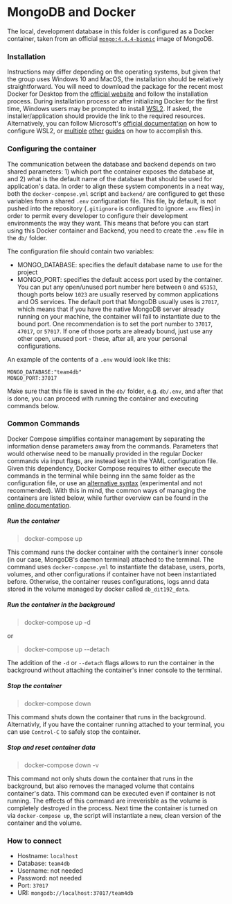 # MongoDB and Docker
The local, development database in this folder is configured as a Docker container, taken from an official [`mongo:4.4.4-bionic`](https://hub.docker.com/_/mongo) image of MongoDB.

### Installation
Instructions may differ depending on the operating systems, but given that the group uses Windows 10 and MacOS, the installation should be relatively straightforward. You will need to download the package for the recent most Docker for Desktop from the [official website](https://www.docker.com/products/docker-desktop) and follow the installation process. During installation process or after initializing Docker for the first time, Windows users may be prompted to install [WSL2](https://en.wikipedia.org/wiki/Windows_Subsystem_for_Linux). If asked, the installer/application should provide the link to the required resources. Alternatively, you can follow Microsoft's [official documentation](https://docs.microsoft.com/en-us/windows/wsl/install-win10#manual-installation-steps) on how to configure WSL2, or [multiple](https://www.omgubuntu.co.uk/how-to-install-wsl2-on-windows-10) [other](https://www.windowscentral.com/how-install-wsl2-windows-10) [guides](https://pureinfotech.com/install-windows-subsystem-linux-2-windows-10/) on how to accomplish this.

### Configuring the container
The communication between the database and backend depends on two shared parameters: 1) which port the container exposes the database at, and 2) what is the default name of the database that should be used for application's data. In order to align these system components in a neat way, both the `docker-compose.yml` script and `backend/` are configured to get these variables from a shared `.env` configuration file. This file, by default, is not pushed into the repository (`.gitignore` is configured to ignore `.env` files) in order to permit every developer to configure their development environments the way they want. This means that before you can start using this Docker container and Backend, you need to create the `.env` file in the `db/` folder.

The configuration file should contain two variables:
- MONGO_DATABASE: specifies the default database name to use for the project
- MONGO_PORT: specifies the default access port used by the container. You can put any open/unused port number here between `0` and `65353`, though ports below `1023` are usually reserved by common applications and OS services. The default port that MongoDB usually uses is `27017`, which means that if you have the native MongoDB server already running on your machine, the container will fail to instantiate due to the bound port. One recommendation is to set the port number to `37017`, `47017`, or `57017`. If one of those ports are already bound, just use any other open, unused port - these, after all, are your personal configurations.

An example of the contents of a `.env` would look like this:

```
MONGO_DATABASE:"team4db"
MONGO_PORT:37017
```

Make sure that this file is saved in the `db/` folder, e.g. `db/.env`, and after that is done, you can proceed with running the container and executing commands below.

### Common Commands
Docker Compose simplifies container management by separating the information dense parameters away from the commands. Parameters that would otherwise need to be manually provided in the regular Docker commands via input flags, are instead kept in the YAML configuration file. Given this dependency, Docker Compose requires to either execute the commands in the terminal while beinng inn the same folder as the configuration file, or use an [alternative syntax](https://docs.docker.com/compose/cli-command/) (experimental and not recommended). With this in mind, the common ways of managing the containers are listed below, while further overview can be found in the [online documentation](https://docs.docker.com/compose/reference/overview/).

##### Run the container
> docker-compose up

This command runs the docker container with the container’s inner console (in our case, MongoDB's daemon terminal) attached to the terminal. The command uses `docker-compose.yml` to instantiate the database, users, ports, volumes, and other configurations if container have not been instantiated before. Otherwise, the container reuses configurations, logs annd data stored in the volume managed by docker called `db_dit192_data`.

##### Run the container in the background
> docker-compose up -d

or 

> docker-compose up --detach 

The addition of the `-d` or `--detach` flags allows to run the container in the background without attaching the container's inner console to the terminal.

##### Stop the container
> docker-compose down

This command shuts down the container that runs in the background. Alternativly, if you have the container running attached to your terminal, you can use `Control-C` to safely stop the container.

##### Stop and reset container data
> docker-compose down -v

This command not only shuts down the container that runs in the background, but also removes the managed volume that contains container's data. This command can be executed even if container is not running. The effects of this command are irreverisble as the volume is completely destroyed in the process. Next time the container is turned on via `docker-compose up`, the script will instantiate a new, clean version of the container and the volume.



### How to connect
- Hostname: `localhost`
- Database: `team4db`
- Username: not needed
- Password: not needed
- Port: `37017`
- URI: `mongodb://localhost:37017/team4db`

